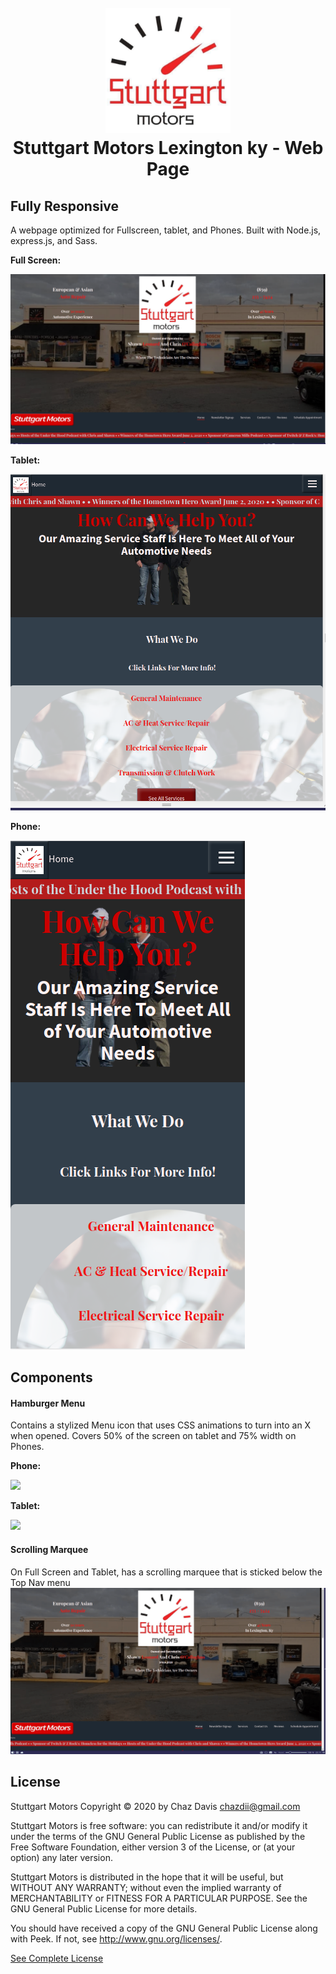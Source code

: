 <h1 align="center">
  <br>
  <a href="./public/img/logo-lg-cropped.png"><img src="./public/img/logo-lg-cropped.png" alt="Stuttgart_logo" width="200"></a>
  <br>
  Stuttgart Motors Lexington ky - Web Page
  <br>
</h1>

## Fully Responsive

A webpage optimized for Fullscreen, tablet, and Phones. Built with Node.js, express.js, and Sass.

**Full Screen:**

![](./Data/Stuttgart_Fullscreen.png)

**Tablet:**

![](./Data/Stuttgart_Tablet.png)

**Phone:**

![](./Data/Stuttgart_Iphone.png)

## Components

#### Hamburger Menu

Contains a stylized Menu icon that uses CSS animations to turn into an X when opened.
Covers 50% of the screen on tablet and 75% width on Phones.

**Phone:** 

![](./Data/Mobile-menu.gif)

**Tablet:**

![](./Data/Tablet_menu.gif)

#### Scrolling Marquee

On Full Screen and Tablet, 
has a scrolling marquee that is sticked below the Top Nav menu
![](./Data/Marquee.gif)

## License

Stuttgart Motors Copyright © 2020 by Chaz Davis <chazdii@gmail.com>

Stuttgart Motors is free software: you can redistribute it and/or modify
it under the terms of the GNU General Public License as published by
the Free Software Foundation, either version 3 of the License, or
(at your option) any later version.

Stuttgart Motors is distributed in the hope that it will be useful,
but WITHOUT ANY WARRANTY; without even the implied warranty of
MERCHANTABILITY or FITNESS FOR A PARTICULAR PURPOSE.  See the
GNU General Public License for more details.

You should have received a copy of the GNU General Public License
along with Peek.  If not, see <http://www.gnu.org/licenses/>.

[See Complete License](./Data/gpl-3.0.txt)
